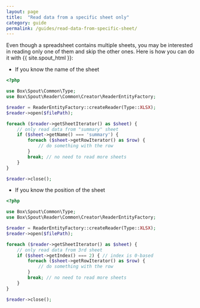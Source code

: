 ```yaml
---
layout: page
title:  "Read data from a specific sheet only"
category: guide
permalink: /guides/read-data-from-specific-sheet/
---
```


Even though a spreadsheet contains multiple sheets, you may be interested in reading only one of them and skip the other ones. Here is how you can do it with {{ site.spout_html }}:

* If you know the name of the sheet

```php
<?php

use Box\Spout\Common\Type;
use Box\Spout\Reader\Common\Creator\ReaderEntityFactory;

$reader = ReaderEntityFactory::createReader(Type::XLSX);
$reader->open($filePath);

foreach ($reader->getSheetIterator() as $sheet) {
    // only read data from "summary" sheet
    if ($sheet->getName() === 'summary') {
        foreach ($sheet->getRowIterator() as $row) {
            // do something with the row
        }
        break; // no need to read more sheets
    }
}

$reader->close();
```

* If you know the position of the sheet

```php
<?php

use Box\Spout\Common\Type;
use Box\Spout\Reader\Common\Creator\ReaderEntityFactory;

$reader = ReaderEntityFactory::createReader(Type::XLSX);
$reader->open($filePath);

foreach ($reader->getSheetIterator() as $sheet) {
    // only read data from 3rd sheet
    if ($sheet->getIndex() === 2) { // index is 0-based
        foreach ($sheet->getRowIterator() as $row) {
            // do something with the row
        }
        break; // no need to read more sheets
    }
}

$reader->close();
```
